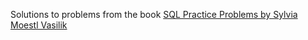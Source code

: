 Solutions to problems from the book [SQL Practice Problems by Sylvia Moestl Vasilik](https://www.amazon.com/SQL-Practice-Problems-learn-doing/dp/1520807635/ref=sr_1_1?dchild=1&keywords=SQL+Practice+Problems&qid=1632642552&sr=8-1)
